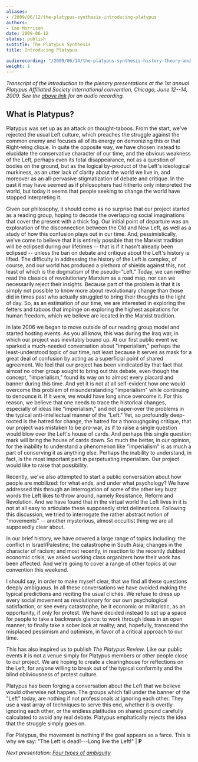 ```yaml
---
aliases:
- /2009/06/12/the-platypus-synthesis-introducing-platypus
authors:
- Ian Morrison
date: 2009-06-12
status: publish
subtitle: The Platypus Synthesis
title: Introducing Platypus

audiorecording: "/2009/06/14/the-platypus-synthesis-history-theory-and-practice"
weight: 1
---
```


*Transcript of the introduction to the plenary presentations at the 1st annual Platypus Affiliated Society international convention, Chicago, June 12--14, 2009. See the [above link](/2009/06/14/the-platypus-synthesis-history-theory-and-practice) for an audio recording.*

## What is Platypus?

Platypus was set up as an attack on thought-taboos. From the start, we've rejected the usual Left culture, which preaches the struggle against the common enemy and focuses all of its energy on demonizing this or that Right-wing clique. In quite the opposite way, we have chosen instead to elucidate the conservative character of our time, and the obvious weakness of the Left, perhaps even its total disappearance, not as a question of bodies on the ground, but as the logical by-product of the Left's ideological murkiness, as an utter lack of clarity about the world we live in, and moreover as an all-pervasive stigmatization of debate and critique. In the past it may have seemed as if philosophers had hitherto only interpreted the world, but today it seems that people seeking to change the world have stopped interpreting it.

Given our philosophy, it should come as no surprise that our project started as a reading group, hoping to decode the overlapping social imaginations that cover the present with a thick fog. Our initial point of departure was an exploration of the disconnection between the Old and New Left, as well as a study of how this confusion plays out in our time. And, pessimistically, we've come to believe that it is entirely possible that the Marxist tradition will be eclipsed during our lifetimes -- that is if it hasn't already been eclipsed -- unless the ban on debate and critique about the Left's history is lifted. The difficulty in addressing the history of the Left is complex, of course, and our world has produced a plethora of shields against this, not least of which is the dogmatism of the pseudo-"Left." Today, we can neither read the classics of revolutionary Marxism as a road map, nor can we necessarily reject their insights. Because part of the problem is that it is simply not possible to know more about revolutionary change than those did in times past who actually struggled to bring their thoughts to the light of day. So, as an estimation of our time, we are interested in exploring the fetters and taboos that impinge on exploring the highest aspirations for human freedom, which we believe are located in the Marxist tradition.

In late 2006 we began to move outside of our reading group model and started hosting events. As you all know, this was during the Iraq war, in which our project was inevitably bound up. At our first public event we sparked a much-needed conversation about "imperialism," perhaps the least-understood topic of our time, not least because it serves as mask for a great deal of confusion by acting as a superficial point of shared agreement. We feel that our project has been vindicated by that fact that almost no other group sought to bring out this debate, even though the concept, "imperialism," found its way on to almost every placard and banner during this time. And yet it is not at all self-evident how one would overcome this problem of misunderstanding "imperialism" while continuing to denounce it. If it were, we would have long since overcome it. For this reason, we believe that one needs to trace the historical changes, especially of ideas like "imperialism," and not paper-over the problems in the typical anti-intellectual manner of the "Left." Yet, so profoundly deep-rooted is the hatred for change, the hatred for a thoroughgoing critique, that our project was mistaken to be pro-war, as if to raise a single question would blow over the Left's house of cards. And perhaps this single question mark will bring the house of cards down. So much the better, in our opinion, for the inability to understand a phenomenon like "imperialism" is as much a part of conserving it as anything else. Perhaps the inability to understand, in fact, is the most important part in perpetuating imperialism. Our project would like to raise that possibility.

Recently, we've also attempted to start a public conversation about how people are mobilized: for what ends, and under what psychology? We have addressed this through an interrogation of some of the other key buzz words the Left likes to throw around, namely Resistance, Reform and Revolution. And we have found that in the virtual world the Left lives in it is not at all easy to articulate these supposedly strict delineations. Following this discussion, we tried to interrogate the rather abstract notion of "movements" -- another mysterious, almost occultist thing we are all supposedly clear about.

In our brief history, we have covered a large range of topics including: the conflict in Israel/Palestine; the catastrophe in South Asia; changes in the character of racism; and most recently, in reaction to the recently dubbed economic crisis, we asked working class organizers how their work has been affected. And we're going to cover a range of other topics at our convention this weekend.

I should say, in order to make myself clear, that we find all these questions deeply ambiguous. In all these conversations we have avoided making the typical predictions and reciting the usual clichés. We refuse to dress up every social movement as revolutionary for our own psychological satisfaction, or see every catastrophe, be it economic or militaristic, as an opportunity, if only for protest. We have decided instead to set up a space for people to take a backwards glance: to work through ideas in an open manner; to finally take a sober look at reality; and, hopefully, transcend the misplaced pessimism and optimism, in favor of a critical approach to our time.

This has also inspired us to publish *The Platypus Review*. Like our public events it is not a venue simply for Platypus members or other people close to our project. We are hoping to create a clearinghouse for reflections on the Left, for anyone willing to break out of the typical conformity and the blind obliviousness of protest culture.

Platypus has been forging a conversation about the Left that we believe would otherwise not happen. The groups which fall under the banner of the "Left" today, are nothing if not professionals at ignoring each other. They use a vast array of techniques to serve this end, whether it is overtly ignoring each other, or the endless platitudes on shared ground carefully calculated to avoid any real debate. Platypus emphatically rejects the idea that the struggle simply goes on.

For Platypus, the movement is nothing if the goal appears as a farce. This is why we say: "The Left is dead!---Long live the Left!" | **P**

_Next presentation: [Four types of ambiguity](/2009/06/14/the-platypus-synthesis-four-types-of-ambiguity)_

